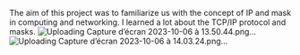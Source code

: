 The aim of this project was to familiarize us with the concept of IP and mask in computing and networking.
I learned a lot about the TCP/IP protocol and masks.
![Uploading Capture d’écran 2023-10-06 à 13.50.44.png…]()
![Uploading Capture d’écran 2023-10-06 à 14.03.24.png…]()
